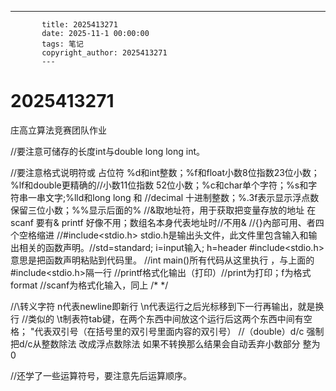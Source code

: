 ---
           title: 2025413271
           date: 2025-11-1 00:00:00
           tags: 笔记
           copyright_author: 2025413271
           ---
           

# 2025413271

庄高立算法竞赛团队作业

//要注意可储存的长度int与double long long int。

//要注意格式说明符或 占位符 %d和int整数；%f和float小数8位指数23位小数；%lf和double更精确的//小数11位指数 52位小数；%c和char单个字符；%s和字符串一串文字;%lld和long long 和 //decimal 十进制整数；%.3f表示显示浮点数保留三位小数；%%显示后面的%
//&取地址符，用于获取把变量存放的地址 在scanf 要有& printf 好像不用；数组名本身代表地址时//不用&
//{}內部可用、者四个空格缩进 
//#include<stdio.h>    stdio.h是输出头文件，此文件里包含输入和输出相关的函数声明。//std=standard; i=input输入; h=header   #include<stdio.h>意思是把函数声明粘贴到代码里。
//int main()所有代码从这里执行  ，与上面的#include<stdio.h>隔一行
//printf格式化输出（打印）//print为打印；f为格式format
//scanf为格式化输入，同上 /*  */

//\转义字符 n代表newline即新行   \n代表运行之后光标移到下一行再输出，就是换行
//类似的 \t制表符tab键，在两个东西中间放这个运行后这两个东西中间有空格； \"代表双引号（在括号里的双引号里面内容的双引号）
//（double）d/c 强制把d/c从整数除法 改成浮点数除法 如果不转换那么结果会自动丢弃小数部分
整为0

//还学了一些运算符号，要注意先后运算顺序。